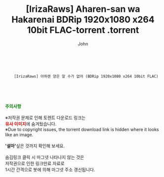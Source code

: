 ﻿---
layout: post
title:  "                   [IrizaRaws] Aharen-san wa Hakarenai BDRip 1920x1080 x264 10bit FLAC-torrent                .torrent"
author: John
categories: [ 애니/만화 ]
tags: [  ]
image:  
description: "                   [IrizaRaws] Aharen-san wa Hakarenai BDRip 1920x1080 x264 10bit FLAC-torrent                 torrent 정보 공유"
toc: true
toc_sticky: true
---

<br>

        [IrizaRaws] 아하렌 양은 알 수가 없어 (BDRip 1920x1080 x264 10bit FLAC)    
    
<br><br><br>
<p data-ke-size="size16"><b><span style="color: green;">주의사항</span></b><br /><br />※저작권 문제로 인해 토렌트 다운로드 링크는<br /><b><span style="color: red;">유사 이미지</span></b>에 숨겨뒀습니다.<br />※Due to copyright issues, the torrent download link is hidden where it looks like an image.<br /><br /><b>'설마'</b>싶은 것까지 확인해 보세요.<br /><br />숨김링크 클릭 시 마그넷 나타나지 않는 것은<br />저작권으로 인한 링크만료 자료로<br />1시간 간격으로 봇에 의해 마그넷 주소 갱신됩니다.</p>
